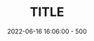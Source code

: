 ---
title: TITLE
date: 2022-06-16 16:06:00 - 500
categories: [Cat1, Cat2] 
tag: [tag1, tag2] # All lowercase
layout: post
---
